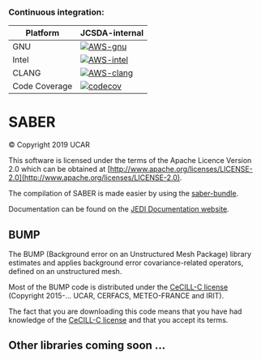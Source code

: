 ### Continuous integration:
| Platform      |  JCSDA-internal  |
| ------------- | ------------- |
| GNU           | [![AWS-gnu](https://codebuild.us-east-1.amazonaws.com/badges?uuid=eyJlbmNyeXB0ZWREYXRhIjoieXA5WFFUZk5NMDVvV0ZkZVBQUDRVeFN3VDk5aVkvZHJ0K3ZWaEl6RlVZNGdCTEI0Y283QU5TTzVTS0k0N0hNYjl4allwY21SRlFWVjJYTEFjSlJUUlZVPSIsIml2UGFyYW1ldGVyU3BlYyI6ImxZNTZLc3VXcGNVYktCeVQiLCJtYXRlcmlhbFNldFNlcmlhbCI6MX0%3D&branch=develop)](https://console.aws.amazon.com/codesuite/codebuild/469205354006/projects/saber-internal-gnu/history) | 
| Intel         | [![AWS-intel](https://codebuild.us-east-1.amazonaws.com/badges?uuid=eyJlbmNyeXB0ZWREYXRhIjoidC9ZWmlyNU8xZmdjd0kxbFJzcGVNTlhJSDdBcFJ4RUdwNjNmcnFzQ1VWUUNaMWFEZkwvbHlkZUxTaTZIZlQyWWxOMGtvVzRaTlpRNGdjbFVUK0ZaRDFvPSIsIml2UGFyYW1ldGVyU3BlYyI6IllwQlZTb2JNdnJjOEo5TlgiLCJtYXRlcmlhbFNldFNlcmlhbCI6MX0%3D&branch=develop)](https://console.aws.amazon.com/codesuite/codebuild/469205354006/projects/saber-internal-intel/history) |v 
| CLANG         | [![AWS-clang](https://codebuild.us-east-1.amazonaws.com/badges?uuid=eyJlbmNyeXB0ZWREYXRhIjoicnRqWEh6YUg1UEx2OWE5QVpXb2RjVDFCeitJV3ROaEkxVGVnYnRNYWMzR0J0Z2xPZFhTZlEvVUFiL1BoUjJzcVh3V3BSaTRaSVFnK2dSdGtMcnd5S2o4PSIsIml2UGFyYW1ldGVyU3BlYyI6IjFVTEtZRTNpQXJMR0NYRCsiLCJtYXRlcmlhbFNldFNlcmlhbCI6MX0%3D&branch=develop)](https://console.aws.amazon.com/codesuite/codebuild/469205354006/projects/saber-internal-clang/history) | 
| Code Coverage | [![codecov](https://codecov.io/gh/JCSDA-internal/saber/branch/develop/graph/badge.svg?token=GKZ5TMF2GW)](https://codecov.io/gh/JCSDA-internal/saber) |

# SABER
&copy; Copyright 2019 UCAR

This software is licensed under the terms of the Apache Licence Version 2.0
which can be obtained at [http://www.apache.org/licenses/LICENSE-2.0](http://www.apache.org/licenses/LICENSE-2.0).

The compilation of SABER is made easier by using the [saber-bundle](CI/README.md).

Documentation can be found on the [JEDI Documentation website](https://jointcenterforsatellitedataassimilation-jedi-docs.readthedocs-hosted.com/en/latest/index.html).

## BUMP

The BUMP (Background error on an Unstructured Mesh Package) library estimates and applies background error covariance-related operators, defined on an unstructured mesh.

Most of the BUMP code is distributed under the [CeCILL-C license](http://www.cecill.info/licences/Licence_CeCILL-C_V1-en.html) (Copyright 2015-... UCAR, CERFACS, METEO-FRANCE and IRIT).

The fact that you are downloading this code means that you have had knowledge of the [CeCILL-C license](http://www.cecill.info/licences/Licence_CeCILL-C_V1-en.html) and that you accept its terms.

## Other libraries coming soon ...
